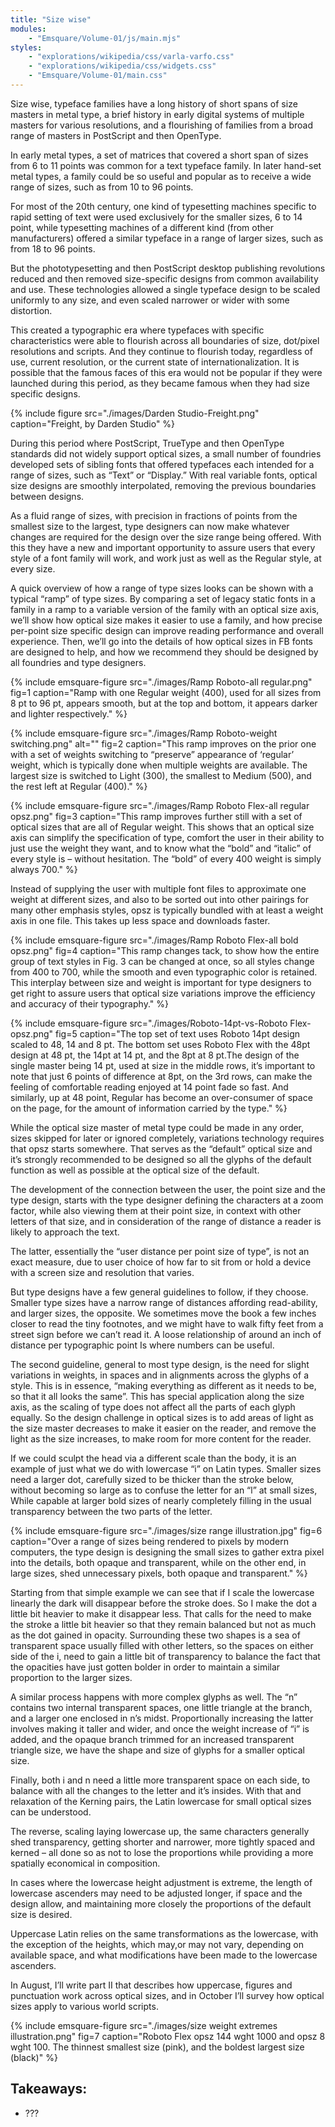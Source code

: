 ```yaml
---
title: "Size wise"
modules:
    - "Emsquare/Volume-01/js/main.mjs"
styles:
    - "explorations/wikipedia/css/varla-varfo.css"
    - "explorations/wikipedia/css/widgets.css"
    - "Emsquare/Volume-01/main.css"
---
```



Size wise, typeface families have a long history of short spans of size masters in metal type, a brief history in early digital systems of multiple masters for various resolutions, and a flourishing of families from a broad range of masters in PostScript and then OpenType.

In early metal types, a set of matrices that covered a short span of sizes from 6 to 11 points was common for a text typeface family. In later hand-set metal types, a family could be so useful and popular as to receive a wide range of sizes, such as from 10 to 96 points.

For most of the 20th century, one kind of typesetting machines specific to rapid setting of text were used exclusively for the smaller sizes, 6 to 14 point, while typesetting machines of a different kind (from other manufacturers) offered a similar typeface in a range of larger sizes, such as from 18 to 96 points.

But the phototypesetting and then PostScript desktop publishing revolutions reduced and then removed size-specific designs from common availability and use. These technologies allowed a single typeface design to be scaled uniformly to any size, and even scaled narrower or wider with some distortion.

This created a typographic era where typefaces with specific characteristics were able to flourish across all boundaries of size, dot/pixel resolutions and scripts. And they continue to flourish today, regardless of use, current resolution, or the current state of internationalization. It is possible that the famous faces of this era would not be popular if they were launched during this period, as they became famous when they had size specific designs.

{% include figure
        src="./images/Darden Studio-Freight.png"
        caption="Freight, by Darden Studio"
%}

During this period where PostScript, TrueType and then OpenType standards did not widely support optical sizes, a small number of foundries developed sets of sibling fonts that offered typefaces each intended for a range of sizes, such as “Text” or “Display.” With real variable fonts, optical size designs are smoothly interpolated, removing the previous boundaries between designs.

As a fluid range of sizes, with precision in fractions of points from the smallest size to the largest, type designers can now make whatever changes are required for the design over the size range being offered. With this they have a new and important opportunity to assure users that every style of a font family will work, and work just as well as the Regular style, at every size.

A quick overview of how a range of type sizes looks can be shown with a typical “ramp” of type sizes. By comparing a set of legacy static fonts in a family in a ramp to a variable version of the family with an optical size axis, we’ll show how optical size makes it easier to use a family, and how precise per-point size specific design can improve reading performance and overall experience. Then, we’ll go into the details of how optical sizes in FB fonts are designed to help, and how we recommend they should be designed by all foundries and type designers.

{% include emsquare-figure
        src="./images/Ramp Roboto-all regular.png"
        fig=1
        caption="Ramp with one Regular weight (400), used for all sizes from 8 pt to 96 pt, appears smooth, but at the top and bottom, it appears darker and lighter respectively."
%}

{% include emsquare-figure
        src="./images/Ramp Roboto-weight switching.png"
        alt=""
        fig=2
        caption="This ramp improves on the prior one with a set of weights switching to “preserve” appearance of ‘regular’ weight, which is typically done when multiple weights are available. The largest size is switched to Light (300), the smallest to Medium (500), and the rest left at Regular (400)."
%}

{% include emsquare-figure
        src="./images/Ramp Roboto Flex-all regular opsz.png"
        fig=3
        caption="This ramp improves further still with a set of optical sizes that are all of Regular weight. This shows that an optical size axis can simplify the specification of type, comfort the user in their ability to just use the weight they want, and to know what the “bold” and “italic” of every style is – without hesitation. The “bold” of every 400 weight is simply always 700."
%}

Instead of supplying the user with multiple font files to approximate one weight at different sizes, and also to be sorted out into other pairings for many other emphasis styles, opsz is typically bundled with at least a weight axis in one file. This takes up less space and downloads faster.


{% include emsquare-figure
        src="./images/Ramp Roboto Flex-all bold opsz.png"
        fig=4
        caption="This ramp changes tack, to show how the entire group of text styles in Fig. 3 can be changed at once, so all styles change from 400 to 700, while the smooth and even typographic color is retained. This interplay between size and weight is important for type designers to get right to assure users that optical size variations improve the efficiency and accuracy of their typography."
%}


{% include emsquare-figure
        src="./images/Roboto-14pt-vs-Roboto Flex-opsz.png"
        fig=5
        caption="The top set of text uses Roboto 14pt design scaled to 48, 14 and 8 pt. The bottom set uses Roboto Flex with the 48pt design at 48 pt, the 14pt at 14 pt, and the 8pt at 8 pt.The design of the single master being 14 pt, used at size in the middle rows, it’s important to note that just 6 points of difference at 8pt, on the 3rd rows, can make the feeling of comfortable reading enjoyed at 14 point fade so fast. And similarly, up at 48 point, Regular has become an over-consumer of space on the page, for the amount of information carried by the type."
%}

While the optical size master of metal type could be made in any order, sizes skipped for later or ignored completely, variations technology requires that opsz starts somewhere. That serves as the “default”  optical size and it’s strongly recommended to be designed so all the glyphs of the default function as well as possible at the optical size of the default.

The development of the connection between the user, the point size and the type design, starts with the type designer defining the characters at a zoom factor, while also viewing them at their point size, in context with other letters of that size, and in consideration of the range of distance a reader is likely to approach the text.

The latter, essentially the “user distance per point size of type”, is not an exact measure, due to user choice of how far to sit from or hold a device with a screen size and resolution that varies.

But type designs have a few general guidelines to follow, if they choose. Smaller type sizes have a narrow range of distances affording read-ability, and larger sizes, the opposite. We sometimes move the book a few inches closer to read the tiny footnotes, and we might have to walk fifty feet from a street sign before we can’t read it. A loose relationship of around an inch of distance per typographic point Is where numbers can be useful.

The second guideline, general to most type design, is the need for slight variations in weights, in spaces and in alignments across the glyphs of a style. This is in essence, “making everything as different as it needs to be, so that it all looks the same”. This has special application along the size axis, as the scaling of type does not affect all the parts of each glyph equally. So the design challenge in optical sizes is to add areas of light as the size master decreases to make it easier on the reader, and remove the light as the size increases, to make room for more content for the reader.

If we could sculpt the head via a different scale than the body, it is an example of just what we do with lowercase “i” on Latin types. Smaller sizes need a larger dot, carefully sized to be thicker than the stroke below, without becoming so large as to confuse the letter for an “l” at small  sizes, While capable at larger bold sizes of nearly completely filling in the usual transparency between the two parts of the letter.


{% include emsquare-figure
        src="./images/size range illustration.jpg"
        fig=6
        caption="Over a range of sizes being rendered to pixels by modern computers, the type design is designing the small sizes to gather extra pixel into the details, both opaque and transparent, while on the other end, in large sizes, shed unnecessary pixels, both opaque and transparent."
%}

Starting from that simple example we can see that if I scale the lowercase linearly the dark will disappear before the stroke does. So I make the dot a little bit heavier to make it disappear less. That calls for the need to make the stroke a little bit heavier so that they remain balanced but not as much as the dot gained in opacity. Surrounding these two shapes is a sea of transparent space usually filled with other letters, so the spaces on either side of the i, need to gain a little bit of transparency to balance the fact that the opacities have just gotten bolder in order to maintain a similar proportion to the larger sizes.

A similar process happens with more complex glyphs as well. The “n” contains two internal transparent spaces, one little triangle at the branch, and a larger one enclosed in n’s midst. Proportionally increasing the latter involves making it taller and wider, and once the weight increase of “i” is added, and the opaque branch trimmed for an increased transparent triangle size, we have the shape and size of glyphs for a smaller optical size.

Finally, both i and n need a little more transparent space on each side, to balance with all the changes to the letter and it’s insides. With that and relaxation of the Kerning pairs, the Latin lowercase for small optical sizes can be understood.

The reverse, scaling laying lowercase up, the same characters generally shed transparency, getting shorter and narrower, more tightly spaced and kerned – all done so as not to lose the proportions while providing a more spatially economical in composition.

In cases where the lowercase height adjustment is extreme, the length of lowercase ascenders may need to be adjusted longer, if space and the design allow, and maintaining more closely the proportions of the default size is desired.

Uppercase Latin relies on the same transformations as the lowercase, with the exception of the heights, which may,or may not vary, depending on available space, and what modifications have been made to the lowercase ascenders.

In August, I’ll write part II that describes how uppercase, figures and punctuation work across optical sizes, and in October I’ll survey how optical sizes apply to various world scripts.

{% include emsquare-figure
        src="./images/size weight extremes illustration.png"
        fig=7
        caption="Roboto Flex opsz 144 wght 1000 and opsz 8 wght 100. The thinnest smallest size (pink), and the boldest largest size (black)"
%}

## Takeaways:

* ???

